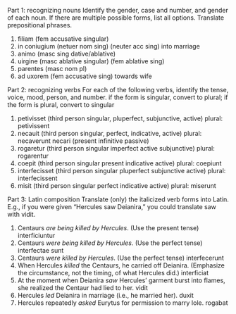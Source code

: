 Part 1: recognizing nouns
Identify the gender, case and number, and gender of each noun. If there are multiple possible forms, list all options. Translate prepositional phrases.

1. filiam (fem accusative singular) 
2. in coniugium (netuer nom sing) (neuter acc sing) into marriage 
3. animo (masc sing dative/ablative)
4. uirgine (masc ablative singular) (fem ablative sing) 
5. parentes (masc nom pl) 
6. ad uxorem (fem accusative sing) towards wife 

Part 2: recognizing verbs
For each of the following verbs,
identify the tense, voice, mood, person, and number.
if the form is singular, convert to plural; if the form is plural, convert to singular

1. petivisset (third person singular, pluperfect, subjunctive, active) plural: petivissent
2. necauit (third person singular, perfect, indicative, active) plural: necaverunt 
necari (present infinitive passive) 
3. rogaretur (third person singular imperfect active subjunctive) plural: rogarentur 
4. coepit (third person singular present indicative active) plural: coepiunt 
5. interfecisset (third person singular pluperfect subjunctive active) plural: interfecissent
6. misit (third person singular perfect indicative active) plural: miserunt

Part 3: Latin composition
Translate (only) the italicized verb forms into Latin. E.g., if you were given “Hercules saw Deianira,” you could translate saw with vidit.

1. Centaurs *are being killed by Hercules*. (Use the present tense) interficiuntur
2. Centaurs *were being killed by Hercules*. (Use the perfect tense) interfectae sunt
3. Centaurs *were killed by Hercules*. (Use the perfect tense) interfecerunt
4. When Hercules *killed* the Centaurs, he carried off Deianira. (Emphasize the circumstance, not the timing, of what Hercules did.) interficiat 
5. At the moment when Deianira *saw* Hercules’ garment burst into flames, she realized the Centaur had lied to her. vidit
6. Hercules *led* Deianira in marriage (i.e., he married her). duxit
7. Hercules repeatedly *asked* Eurytus for permission to marry Iole. rogabat
